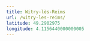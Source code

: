 ```yaml
---
title: Witry-lès-Reims
url: /witry-les-reims/
latitude: 49.2902975
longitude: 4.1156440000000005
---
```

